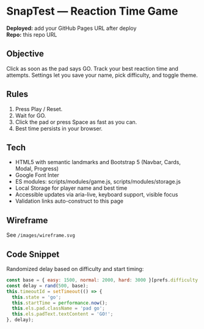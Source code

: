 # SnapTest — Reaction Time Game

**Deployed:** add your GitHub Pages URL after deploy  
**Repo:** this repo URL

## Objective
Click as soon as the pad says GO. Track your best reaction time and attempts. Settings let you save your name, pick difficulty, and toggle theme.

## Rules
1. Press Play / Reset.
2. Wait for GO.
3. Click the pad or press Space as fast as you can.
4. Best time persists in your browser.

## Tech
- HTML5 with semantic landmarks and Bootstrap 5 (Navbar, Cards, Modal, Progress)
- Google Font Inter
- ES modules: scripts/modules/game.js, scripts/modules/storage.js
- Local Storage for player name and best time
- Accessible updates via aria-live, keyboard support, visible focus
- Validation links auto-construct to this page

## Wireframe
See `/images/wireframe.svg`

## Code Snippet
Randomized delay based on difficulty and start timing:

```js
const base = { easy: 1500, normal: 2000, hard: 3000 }[prefs.difficulty || 'normal'];
const delay = rand(500, base);
this.timeoutId = setTimeout(() => {
  this.state = 'go';
  this.startTime = performance.now();
  this.els.pad.className = 'pad go';
  this.els.padText.textContent = 'GO!';
}, delay);
```
